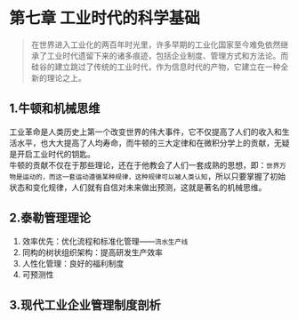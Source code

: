 # 第七章 工业时代的科学基础

> 在世界进入工业化的两百年时光里，许多早期的工业化国家至今难免依然继承了工业时代遗留下来的诸多痕迹，包括企业制度、管理方式和方法论。而硅谷的建立跳过了传统的工业时代，作为信息时代的产物，它建立在一种全新的理论之上。

## 1.牛顿和机械思维
  工业革命是人类历史上第一个改变世界的伟大事件，它不仅提高了人们的收入和生活水平，也大大提高了人均寿命，而牛顿的三大定律和在微积分学上的贡献，无疑是开启工业时代的钥匙。<br>
  牛顿的贡献不仅在于那些理论，还在于他教会了人们一套成熟的思想，即：`世界万物是运动的，而这一套运动遵循某种规律，这种规律可以被人类认知`，所以只要掌握了初始状态和变化规律，人们就有自信对未来做出预测，这就是著名的机械思维。
  
## 2.泰勒管理理论
  1. 效率优先：优化流程和标准化管理——`流水生产线`
  2. 同构的树状组织架构：提高研发生产效率
  3. 人性化管理：良好的福利制度
  4. 可预测性
 
## 3.现代工业企业管理制度剖析
